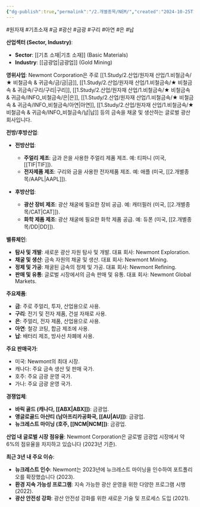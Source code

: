 ```yaml
---
{"dg-publish":true,"permalink":"/2.개별종목/NEM/","created":"2024-10-25T13:43:30.525+09:00","updated":"2025-07-29T21:37:04.967+09:00"}
---
```


#원자재 #기초소재 #금 #광산 #금광 #구리 #아연 #은 #납 

**산업섹터 (Sector, Industry)**:

- **Sector**: [[기초 소재\|기초 소재]] (Basic Materials)
- **Industry**: [[금광업\|금광업]] (Gold Mining)

**영위사업**: Newmont Corporation은 주로 [[1.Study/2.산업/원자재 산업/1.비철금속/★ 비철금속 & 귀금속/금/금\|금]], [[1.Study/2.산업/원자재 산업/1.비철금속/★ 비철금속 & 귀금속/구리/구리\|구리]], [[1.Study/2.산업/원자재 산업/1.비철금속/★ 비철금속 & 귀금속/INFO_비철금속/은\|은]], [[1.Study/2.산업/원자재 산업/1.비철금속/★ 비철금속 & 귀금속/INFO_비철금속/아연\|아연]], [[1.Study/2.산업/원자재 산업/1.비철금속/★ 비철금속 & 귀금속/INFO_비철금속/납\|납]] 등의 금속을 채굴 및 생산하는 글로벌 광산 회사입니다.

**전방/후방산업**:

- **전방산업**:
    - **주얼리 제조**: 금과 은을 사용한 주얼리 제품 제조. 예: 티파니 (미국, [[TIF\|TIF]]).
    - **전자제품 제조**: 구리와 금을 사용한 전자제품 제조. 예: 애플 (미국, [[2.개별종목/AAPL\|AAPL]]).
      
- **후방산업**:
    - **광산 장비 제조**: 광산 채굴에 필요한 장비 공급. 예: 캐터필러 (미국, [[2.개별종목/CAT\|CAT]]).
    - **화학 제품 제조**: 광산 채굴에 필요한 화학 제품 공급. 예: 듀폰 (미국, [[2.개별종목/DD\|DD]]).

**밸류체인**:

- **탐사 및 개발**: 새로운 광산 자원 탐사 및 개발. 대표 회사: Newmont Exploration.
- **채굴 및 생산**: 금속 자원의 채굴 및 생산. 대표 회사: Newmont Mining.
- **정제 및 가공**: 채굴된 금속의 정제 및 가공. 대표 회사: Newmont Refining.
- **판매 및 유통**: 글로벌 시장에서의 금속 판매 및 유통. 대표 회사: Newmont Global Markets.

**주요제품**:

- **금**: 주로 주얼리, 투자, 산업용으로 사용.
- **구리**: 전기 및 전자 제품, 건설 자재로 사용.
- **은**: 주얼리, 전자 제품, 산업용으로 사용.
- **아연**: 철강 코팅, 합금 제조에 사용.
- **납**: 배터리 제조, 방사선 차폐에 사용.

**주요 판매국가**:

- 미국: Newmont의 최대 시장.
- 캐나다: 주요 금속 생산 및 판매 국가.
- 호주: 주요 금광 운영 국가.
- 가나: 주요 금광 운영 국가.

**경쟁업체**:

- **바릭 골드 (캐나다, [[ABX\|ABX]])**: 금광업.
- **앵글로골드 아샨티 (남아프리카공화국, [[AU\|AU]])**: 금광업.
- **뉴크레스트 마이닝 (호주, [[NCM\|NCM]])**: 금광업.

**산업 내 글로벌 시장 점유율**: Newmont Corporation은 글로벌 금광업 시장에서 약 6%의 점유율을 차지하고 있습니다 (2023년 기준).

**최근 3년 내 주요 이슈**:

- **뉴크레스트 인수**: Newmont는 2023년에 뉴크레스트 마이닝을 인수하여 포트폴리오를 확장했습니다 (2023).
- **환경 지속 가능성 프로그램**: 지속 가능한 광산 운영을 위한 다양한 프로그램 시행 (2022).
- **광산 안전성 강화**: 광산 안전성 강화를 위한 새로운 기술 및 프로세스 도입 (2021).